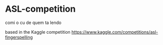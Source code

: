 # ASL-competition

comi o cu de quem ta lendo

based in the Kaggle competition https://www.kaggle.com/competitions/asl-fingerspelling
